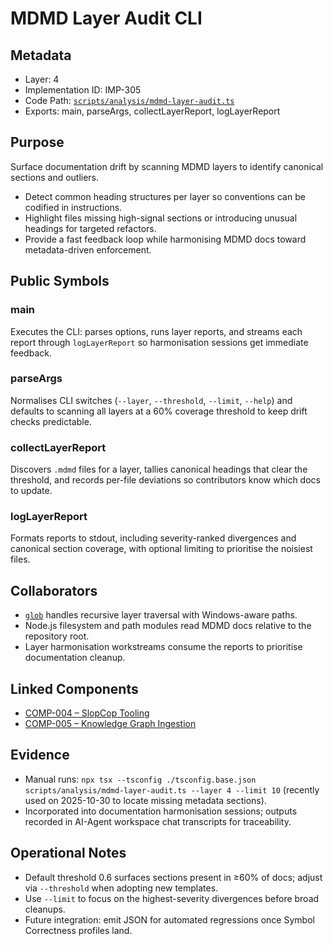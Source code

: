 # MDMD Layer Audit CLI

## Metadata
- Layer: 4
- Implementation ID: IMP-305
- Code Path: [`scripts/analysis/mdmd-layer-audit.ts`](../../../scripts/analysis/mdmd-layer-audit.ts)
- Exports: main, parseArgs, collectLayerReport, logLayerReport

## Purpose
Surface documentation drift by scanning MDMD layers to identify canonical sections and outliers.
- Detect common heading structures per layer so conventions can be codified in instructions.
- Highlight files missing high-signal sections or introducing unusual headings for targeted refactors.
- Provide a fast feedback loop while harmonising MDMD docs toward metadata-driven enforcement.

## Public Symbols

### main
Executes the CLI: parses options, runs layer reports, and streams each report through `logLayerReport` so harmonisation sessions get immediate feedback.

### parseArgs
Normalises CLI switches (`--layer`, `--threshold`, `--limit`, `--help`) and defaults to scanning all layers at a 60% coverage threshold to keep drift checks predictable.

### collectLayerReport
Discovers `.mdmd` files for a layer, tallies canonical headings that clear the threshold, and records per-file deviations so contributors know which docs to update.

### logLayerReport
Formats reports to stdout, including severity-ranked divergences and canonical section coverage, with optional limiting to prioritise the noisiest files.

## Collaborators
- [`glob`](https://www.npmjs.com/package/glob) handles recursive layer traversal with Windows-aware paths.
- Node.js filesystem and path modules read MDMD docs relative to the repository root.
- Layer harmonisation workstreams consume the reports to prioritise documentation cleanup.

## Linked Components
- [COMP-004 – SlopCop Tooling](../../layer-3/slopcop.mdmd.md#comp004-slopcop-tooling)
- [COMP-005 – Knowledge Graph Ingestion](../../layer-3/knowledge-graph-ingestion.mdmd.md#comp005-knowledge-graph-ingestion)

## Evidence
- Manual runs: `npx tsx --tsconfig ./tsconfig.base.json scripts/analysis/mdmd-layer-audit.ts --layer 4 --limit 10` (recently used on 2025-10-30 to locate missing metadata sections).
- Incorporated into documentation harmonisation sessions; outputs recorded in AI-Agent workspace chat transcripts for traceability.

## Operational Notes
- Default threshold 0.6 surfaces sections present in ≥60% of docs; adjust via `--threshold` when adopting new templates.
- Use `--limit` to focus on the highest-severity divergences before broad cleanups.
- Future integration: emit JSON for automated regressions once Symbol Correctness profiles land.
